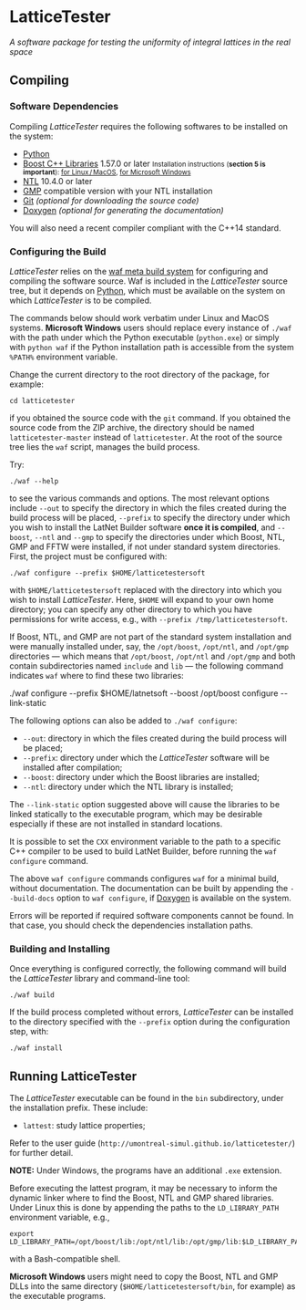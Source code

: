 # LatticeTester
_A software package for testing the uniformity of integral lattices in the real space_

## Compiling

### Software Dependencies

Compiling *LatticeTester* requires the following softwares to be installed on
the system:

* [Python](https://conda.io/docs/user-guide/install/download.html)
* [Boost C++ Libraries](http://www.boost.org/) 1.57.0 or later
  <small>
  Installation instructions (**section 5 is important**):
  [for Linux / MacOS](http://www.boost.org/doc/libs/release/more/getting_started/unix-variants.html),
  [for Microsoft Windows](http://www.boost.org/doc/libs/release/more/getting_started/windows.html)
  </small>
* [NTL](http://www.shoup.net/ntl/index.html) 10.4.0 or later
* [GMP](http://www.shoup.net/ntl/index.html) compatible version with your NTL installation
* [Git](http://git-scm.com/) *(optional for downloading the source code)*
* [Doxygen](http://www.stack.nl/~dimitri/doxygen/) *(optional for generating
  the documentation)*

You will also need a recent compiler compliant with the C++14 standard.

### Configuring the Build

*LatticeTester* relies on the
[waf meta build system](https://code.google.com/p/waf/) for configuring and
compiling the software source.
Waf is included in the *LatticeTester* source tree, but it depends on
[Python](http://python.org/download), which must be available on the system
on which *LatticeTester* is to be compiled.

The commands below should work verbatim under Linux and MacOS systems.
**Microsoft Windows** users should replace every instance of `./waf` 
with the path under which the Python executable
(`python.exe`) or simply with `python waf`
if the Python installation path is accessible from the system `%PATH%`
environment variable.

Change the current directory to the root directory of the package, for example:

    cd latticetester

if you obtained the source code with the `git` command.
If you obtained the source code from the ZIP archive, the directory should be
named `latticetester-master` instead of `latticetester`.
At the root of the source tree lies the `waf` script, manages the build
process.

Try:

	./waf --help

to see the various commands and options.
The most relevant options include `--out` to specify the directory in which the
files created during the build process will be placed, `--prefix` to specify
the directory under which you wish to install the LatNet Builder software
**once it is compiled**, and `--boost`, `--ntl` and `--gmp` to specify the directories
under which Boost, NTL, GMP and FFTW were installed, if not under standard system
directories.  First, the project must be configured with:

	./waf configure --prefix $HOME/latticetestersoft

with `$HOME/latticetestersoft` replaced with the directory into which you wish to install
*LatticeTester*.
Here, `$HOME` will expand to your own home directory; you can specify any other
directory to which you have permissions for write access, e.g., with `--prefix
/tmp/latticetestersoft`.

If Boost, NTL, and GMP are not part of the standard system installation and were
manually installed under, say, the `/opt/boost`, `/opt/ntl`, and `/opt/gmp` directories —
which means that `/opt/boost`, `/opt/ntl` and `/opt/gmp` and both contain subdirectories named
`include` and `lib` — the following command indicates `waf` where to find these
two libraries:

  ./waf configure --prefix $HOME/latnetsoft --boost /opt/boost configure --link-static

The following options can also be added to `./waf configure`:

- `--out`: directory in which the files created during the build process will
  be placed;
- `--prefix`: directory under which the *LatticeTester* software will be installed after
  compilation;
- `--boost`: directory under which the Boost libraries are installed;
- `--ntl`: directory under which the NTL library is installed;


The `--link-static` option suggested above will cause the 
libraries to be linked statically to the executable program, which may be
desirable especially if these are not installed in standard locations.

It is possible to set the `CXX` environment variable to the path to a specific
C++ compiler to be used to build LatNet Builder, before running the `waf
configure` command.

The above `waf configure` commands configures `waf` for a minimal build,
without documentation.  The documentation can be built by
appending the `--build-docs` option to `waf configure`, if
  [Doxygen](http://www.stack.nl/~dimitri/doxygen/) is available on the system.

Errors will be reported if required software components cannot be found.  In
that case, you should check the dependencies installation paths.


### Building and Installing

Once everything is configured correctly, the following command will build the
*LatticeTester* library and command-line tool:

    ./waf build

If the build process completed without errors, *LatticeTester* can be installed to the
directory specified with the `--prefix` option during the configuration step,
with:

    ./waf install


## Running LatticeTester

The *LatticeTester* executable can be found in the `bin` subdirectory, under the installation prefix.
These include:

- `lattest`: study lattice properties;

Refer to the user guide (`http://umontreal-simul.github.io/latticetester/`) for further detail.

**NOTE:** Under Windows, the programs have an additional `.exe` extension.

Before executing the lattest program, it may be necessary to inform the dynamic
linker where to find the Boost, NTL and GMP shared libraries.  Under Linux
this is done by appending the paths to the `LD_LIBRARY_PATH` environment
variable, e.g.,

    export LD_LIBRARY_PATH=/opt/boost/lib:/opt/ntl/lib:/opt/gmp/lib:$LD_LIBRARY_PATH

with a Bash-compatible shell.

**Microsoft Windows** users might need to copy the Boost, NTL and GMP DLLs into the
same directory (`$HOME/latticetestersoft/bin`, for example) as the executable programs.
